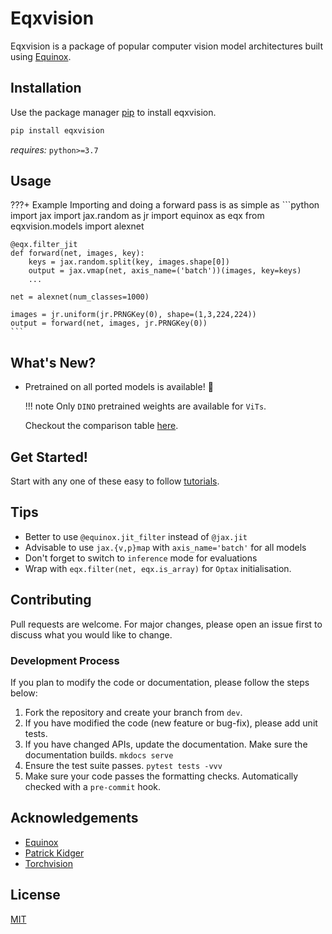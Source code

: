 # Eqxvision

Eqxvision is a package of popular computer vision model architectures built using [Equinox](https://docs.kidger.site/equinox/).

## Installation

Use the package manager [pip](https://pip.pypa.io/en/stable/) to install eqxvision.

```bash
pip install eqxvision
```

*requires:* `python>=3.7`

## Usage
???+ Example
    Importing and doing a forward pass is as simple as
    ```python
    import jax
    import jax.random as jr
    import equinox as eqx
    from eqxvision.models import alexnet
    
    @eqx.filter_jit
    def forward(net, images, key):
        keys = jax.random.split(key, images.shape[0])
        output = jax.vmap(net, axis_name=('batch'))(images, key=keys)
        ...
        
    net = alexnet(num_classes=1000)
    
    images = jr.uniform(jr.PRNGKey(0), shape=(1,3,224,224))
    output = forward(net, images, jr.PRNGKey(0))
    ```

## What's New?

- Pretrained on all ported models is available! :rocket:

    !!! note
        Only `DINO` pretrained weights are available for `ViTs`.

  Checkout the comparison table [here](./comparison.md).

## Get Started!

Start with any one of these easy to follow [tutorials](getting_started/Transfer_Learning.ipynb). 
       
## Tips
- Better to use `@equinox.jit_filter` instead of `@jax.jit`
- Advisable to use `jax.{v,p}map` with `axis_name='batch'` for all models
- Don't forget to switch to `inference` mode for evaluations
- Wrap with `eqx.filter(net, eqx.is_array)` for `Optax` initialisation.



## Contributing
Pull requests are welcome. For major changes, please open an issue first to discuss what you would like to change.

### Development Process
If you plan to modify the code or documentation, please follow the steps below:

1. Fork the repository and create your branch from `dev`.
2. If you have modified the code (new feature or bug-fix), please add unit tests.
3. If you have changed APIs, update the documentation. Make sure the documentation builds. `mkdocs serve`
4. Ensure the test suite passes. `pytest tests -vvv`
5. Make sure your code passes the formatting checks. Automatically checked with a `pre-commit` hook. 


## Acknowledgements
- [Equinox](https://github.com/patrick-kidger/equinox)
- [Patrick Kidger](https://github.com/patrick-kidger)
- [Torchvision](https://pytorch.org/vision/stable/index.html)

## License
[MIT](https://choosealicense.com/licenses/mit/)